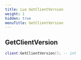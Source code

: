 ```yaml
---
title: Lua GetClientVersion
weight: 1
hidden: true
menuTitle: GetClientVersion
---
```

## GetClientVersion
```lua
client:GetClientVersion(); -- int
```